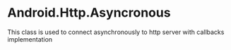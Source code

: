# Android.Http.Asyncronous
This class is used to connect asynchronously to http server with callbacks implementation

